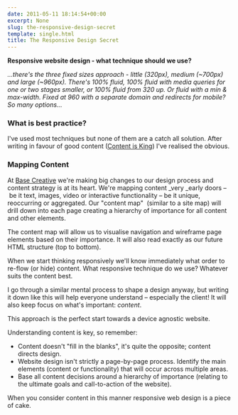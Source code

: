 ```yaml
---
date: 2011-05-11 18:14:54+00:00
excerpt: None
slug: the-responsive-design-secret
template: single.html
title: The Responsive Design Secret
---
```


**Responsive website design - what technique should we use?**


_...there's the three fixed sizes approach - little (320px), medium (~700px) and large (~960px). There's 100% fluid, 100% fluid with media queries for one or two stages smaller, or 100% fluid from 320 up. Or fluid with a min & max-width. Fixed at 960 with a separate domain and redirects for mobile? So many options..._





### What is best practice?


I've used most techniques but none of them are a catch all solution. After writing in favour of good content ([Content is King](http://www.basecreative.eu/news/david-bushell/2011/05/09/content-is-king)) I've realised the obvious.


### Mapping Content


At [Base Creative](http://www.basecreative.eu) we're making big changes to our design process and content strategy is at its heart. We're mapping content _very _early doors – be it text, images, video or interactive functionality – be it unique, reoccurring or aggregated. Our "content map"  (similar to a site map) will drill down into each page creating a hierarchy of importance for all content and other elements.

The content map will allow us to visualise navigation and wireframe page elements based on their importance. It will also read exactly as our future HTML structure (top to bottom).

When we start thinking responsively we'll know immediately what order to re-flow (or hide) content. What responsive technique do we use? Whatever suits the content best.

I go through a similar mental process to shape a design anyway, but writing it down like this will help everyone understand – especially the client! It will also keep focus on what's important: _content_.

This approach is the perfect start towards a device agnostic website.

Understanding content is key, so remember:


* Content doesn't "fill in the blanks", it's quite the opposite; content directs design.
* Website design isn't strictly a page-by-page process. Identify the main elements (content or functionality) that will occur across multiple areas.
* Base all content decisions around a hierarchy of importance (relating to the ultimate goals and call-to-action of the website).


When you consider content in this manner responsive web design is a piece of cake.
